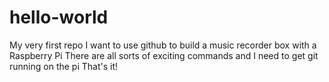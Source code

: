 # hello-world
My very first repo
I want to use github to build a music recorder box with a Raspberry Pi
There are all sorts of exciting commands and I need to get git running on the pi
That's it!
